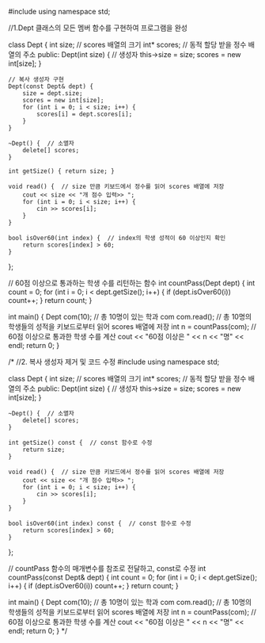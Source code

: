 
#include <iostream>
using namespace std;

//1.Dept 클래스의 모든 멤버 함수를 구현하여 프로그램을 완성

class Dept {
    int size;        // scores 배열의 크기
    int* scores;     // 동적 할당 받을 정수 배열의 주소
public:
    Dept(int size) {  // 생성자
        this->size = size;
        scores = new int[size];
    }

    // 복사 생성자 구현
    Dept(const Dept& dept) {
        size = dept.size;
        scores = new int[size];
        for (int i = 0; i < size; i++) {
            scores[i] = dept.scores[i];
        }
    }

    ~Dept() {  // 소멸자
        delete[] scores;
    }

    int getSize() { return size; }

    void read() {  // size 만큼 키보드에서 정수를 읽어 scores 배열에 저장
        cout << size << "개 점수 입력>> ";
        for (int i = 0; i < size; i++) {
            cin >> scores[i];
        }
    }

    bool isOver60(int index) {  // index의 학생 성적이 60 이상인지 확인
        return scores[index] > 60;
    }
};

// 60점 이상으로 통과하는 학생 수를 리턴하는 함수
int countPass(Dept dept) {
    int count = 0;
    for (int i = 0; i < dept.getSize(); i++) {
        if (dept.isOver60(i)) count++;
    }
    return count;
}

int main() {
    Dept com(10); // 총 10명이 있는 학과 com
    com.read();   // 총 10명의 학생들의 성적을 키보드로부터 읽어 scores 배열에 저장
    int n = countPass(com); // 60점 이상으로 통과한 학생 수를 계산
    cout << "60점 이상은 " << n << "명" << endl;
    return 0;
}

/*
//2. 복사 생성자 제거 및 코드 수정
#include <iostream>
using namespace std;

class Dept {
    int size;        // scores 배열의 크기
    int* scores;     // 동적 할당 받을 정수 배열의 주소
public:
    Dept(int size) {  // 생성자
        this->size = size;
        scores = new int[size];
    }

    ~Dept() {  // 소멸자
        delete[] scores;
    }

    int getSize() const {  // const 함수로 수정
        return size;
    }

    void read() {  // size 만큼 키보드에서 정수를 읽어 scores 배열에 저장
        cout << size << "개 점수 입력>> ";
        for (int i = 0; i < size; i++) {
            cin >> scores[i];
        }
    }

    bool isOver60(int index) const {  // const 함수로 수정
        return scores[index] > 60;
    }
};

// countPass 함수의 매개변수를 참조로 전달하고, const로 수정
int countPass(const Dept& dept) {
    int count = 0;
    for (int i = 0; i < dept.getSize(); i++) {
        if (dept.isOver60(i)) count++;
    }
    return count;
}

int main() {
    Dept com(10); // 총 10명이 있는 학과 com
    com.read();   // 총 10명의 학생들의 성적을 키보드로부터 읽어 scores 배열에 저장
    int n = countPass(com); // 60점 이상으로 통과한 학생 수를 계산
    cout << "60점 이상은 " << n << "명" << endl;
    return 0;
}
*/
